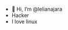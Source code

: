 - 👋 Hi, I’m @lelianajara
- Hacker
- I love linux
<!---
lelianajara/lelianajara is a ✨ special ✨ repository because its `README.md` (this file) appears on your GitHub profile.
You can click the Preview link to take a look at your changes.
--->
